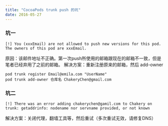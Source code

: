```yaml
---
title: "CocoaPods trunk push 的坑"
date: 2016-05-27
---
```


### 坑一
```
[!] You (xxxEmail) are not allowed to push new versions for this pod. The owners of this pod are xxxEmail.
```
原因：该邮件地址不正确。第一次push所使用的邮箱跟现在的邮箱不一致，但是笔者已经弃用了之前的邮箱。
解决方案：重新注册原来的邮箱，然后 add-owner
```
pod trunk register Email@emila.com "UserName"
pod trunk add-owner 仓库名 ChakeryChen@gmail.com
```

### 坑二
```
[!] There was an error adding chakerychen@gamil.com to Chakery on trunk: getaddrinfo: nodename nor servname provided, or not known
```
解决方案：关闭代理，翻墙工具等，然后重试（多次重试无效，请修复DNS）
